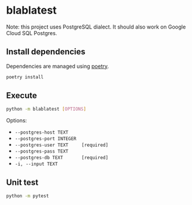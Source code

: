 # blablatest

Note: this project uses PostgreSQL dialect.
It should also work on Google Cloud SQL Postgres.

## Install dependencies

Dependencies are managed using [poetry](https://python-poetry.org/docs/#installation).

```bash
poetry install
```

## Execute

```bash
python -m blablatest [OPTIONS]
```

Options:

* `--postgres-host TEXT`
* `--postgres-port INTEGER`
* `--postgres-user TEXT     [required]`
* `--postgres-pass TEXT`
* `--postgres-db TEXT       [required]`
* `-i, --input TEXT`

## Unit test

```bash
python -m pytest
```
